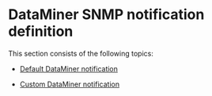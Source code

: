 # DataMiner SNMP notification definition

This section consists of the following topics:

- [Default DataMiner notification](Default_DataMiner_notification.md)

- [Custom DataMiner notification](Custom_DataMiner_notification.md)
